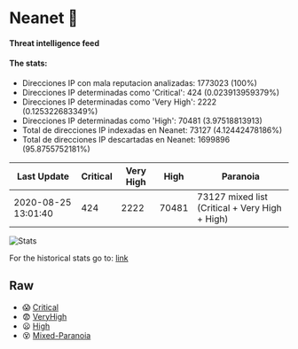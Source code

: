 # Neanet :hocho:
#### Threat intelligence feed
#### The stats:

- Direcciones IP con mala reputacion analizadas: 1773023 (100%)
- Direcciones IP determinadas como 'Critical':  424 (0.023913959379%)
- Direcciones IP determinadas como 'Very High':  2222 (0.125322683349%)
- Direcciones IP determinadas como 'High':  70481 (3.97518813913)
- Total de direcciones IP indexadas en Neanet:  73127 (4.12442478186%)
- Total de direcciones IP descartadas en Neanet:  1699896 (95.8755752181%)

| Last Update | Critical | Very High | High | Paranoia |
| --- | --- | --- | --- | --- |
| 2020-08-25 13:01:40 | 424 | 2222 | 70481 | 73127 mixed list (Critical + Very High + High)|

![Stats](https://docs.google.com/spreadsheets/d/e/2PACX-1vSnaNMIXVabIpDJjufMlzH7poXnshF3mgd8Is1g9ytUEzVsP5my4Trn8f-xkoLLQ38xpL3HtmUexLo6/pubchart?oid=501124687&format=image)

For the historical stats go to: [link](/stats.csv)
## Raw
- :scream: [Critical](https://raw.githubusercontent.com/JavaGarcia/Neanet/master/blacklists/neanet_critical.txt)
- :fearful: [VeryHigh](https://raw.githubusercontent.com/JavaGarcia/Neanet/master/blacklists/neanet_veryHigh.txtt)
- :frowning: [High](https://raw.githubusercontent.com/JavaGarcia/Neanet/master/blacklists/neanet_high.txt)
- :dizzy_face: [Mixed-Paranoia](https://raw.githubusercontent.com/JavaGarcia/Neanet/master/blacklists/neanet_all.txt)























































































































































































































































































































































































































































